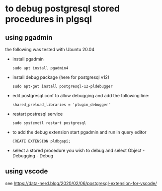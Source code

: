 
# to debug postgresql stored procedures in plgsql


## using pgadmin

the following was tested with Ubuntu 20.04

- install pgadmin

      sudo apt install pgadmin4

- install debug package (here for postgresql v12)

      sudo apt-get install postgresql-12-pldebugger

- edit postgresql.conf to allow debugging and add the following line:

      shared_preload_libraries = 'plugin_debugger'


- restart postresql service

      sudo systemctl restart postgresql

- to add the debug extension start pgadmin and run in query editor 

      CREATE EXTENSION pldbgapi;

- select a stored procedure you wish to debug and select Object - Debugging - Debug

## using vscode

see <https://data-nerd.blog/2020/02/06/postgresql-extension-for-vscode/>
